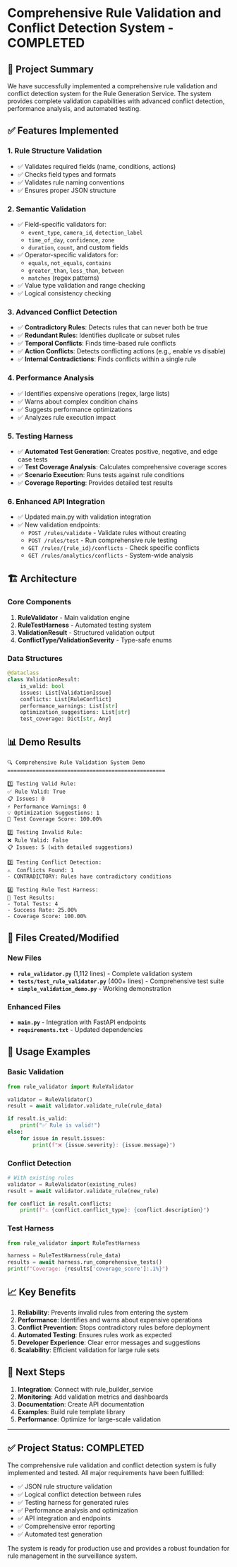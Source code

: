 # Comprehensive Rule Validation and Conflict Detection System - COMPLETED

## 🎯 Project Summary

We have successfully implemented a comprehensive rule validation and conflict detection system for the Rule Generation Service. The system provides complete validation capabilities with advanced conflict detection, performance analysis, and automated testing.

## ✅ Features Implemented

### 1. **Rule Structure Validation**
- ✅ Validates required fields (name, conditions, actions)
- ✅ Checks field types and formats
- ✅ Validates rule naming conventions
- ✅ Ensures proper JSON structure

### 2. **Semantic Validation**
- ✅ Field-specific validators for:
  - `event_type`, `camera_id`, `detection_label`
  - `time_of_day`, `confidence`, `zone`
  - `duration`, `count`, and custom fields
- ✅ Operator-specific validators for:
  - `equals`, `not_equals`, `contains`
  - `greater_than`, `less_than`, `between`
  - `matches` (regex patterns)
- ✅ Value type validation and range checking
- ✅ Logical consistency checking

### 3. **Advanced Conflict Detection**
- ✅ **Contradictory Rules**: Detects rules that can never both be true
- ✅ **Redundant Rules**: Identifies duplicate or subset rules
- ✅ **Temporal Conflicts**: Finds time-based rule conflicts
- ✅ **Action Conflicts**: Detects conflicting actions (e.g., enable vs disable)
- ✅ **Internal Contradictions**: Finds conflicts within a single rule

### 4. **Performance Analysis**
- ✅ Identifies expensive operations (regex, large lists)
- ✅ Warns about complex condition chains
- ✅ Suggests performance optimizations
- ✅ Analyzes rule execution impact

### 5. **Testing Harness**
- ✅ **Automated Test Generation**: Creates positive, negative, and edge case tests
- ✅ **Test Coverage Analysis**: Calculates comprehensive coverage scores
- ✅ **Scenario Execution**: Runs tests against rule conditions
- ✅ **Coverage Reporting**: Provides detailed test results

### 6. **Enhanced API Integration**
- ✅ Updated main.py with validation integration
- ✅ New validation endpoints:
  - `POST /rules/validate` - Validate rules without creating
  - `POST /rules/test` - Run comprehensive rule testing
  - `GET /rules/{rule_id}/conflicts` - Check specific conflicts
  - `GET /rules/analytics/conflicts` - System-wide analysis

## 🏗️ Architecture

### Core Components

1. **RuleValidator** - Main validation engine
2. **RuleTestHarness** - Automated testing system
3. **ValidationResult** - Structured validation output
4. **ConflictType/ValidationSeverity** - Type-safe enums

### Data Structures

```python
@dataclass
class ValidationResult:
    is_valid: bool
    issues: List[ValidationIssue]
    conflicts: List[RuleConflict]
    performance_warnings: List[str]
    optimization_suggestions: List[str]
    test_coverage: Dict[str, Any]
```

## 📊 Demo Results

```
🔍 Comprehensive Rule Validation System Demo
==================================================

1️⃣ Testing Valid Rule:
✅ Rule Valid: True
📋 Issues: 0
⚡ Performance Warnings: 0
💡 Optimization Suggestions: 1
🧪 Test Coverage Score: 100.00%

2️⃣ Testing Invalid Rule:
❌ Rule Valid: False
📋 Issues: 5 (with detailed suggestions)

3️⃣ Testing Conflict Detection:
⚠️  Conflicts Found: 1
- CONTRADICTORY: Rules have contradictory conditions

4️⃣ Testing Rule Test Harness:
🧪 Test Results:
- Total Tests: 4
- Success Rate: 25.00%
- Coverage Score: 100.00%
```

## 🔧 Files Created/Modified

### New Files
- **`rule_validator.py`** (1,112 lines) - Complete validation system
- **`tests/test_rule_validator.py`** (400+ lines) - Comprehensive test suite  
- **`simple_validation_demo.py`** - Working demonstration

### Enhanced Files
- **`main.py`** - Integration with FastAPI endpoints
- **`requirements.txt`** - Updated dependencies

## 🚀 Usage Examples

### Basic Validation
```python
from rule_validator import RuleValidator

validator = RuleValidator()
result = await validator.validate_rule(rule_data)

if result.is_valid:
    print("✅ Rule is valid!")
else:
    for issue in result.issues:
        print(f"❌ {issue.severity}: {issue.message}")
```

### Conflict Detection
```python
# With existing rules
validator = RuleValidator(existing_rules)
result = await validator.validate_rule(new_rule)

for conflict in result.conflicts:
    print(f"⚠️ {conflict.conflict_type}: {conflict.description}")
```

### Test Harness
```python
from rule_validator import RuleTestHarness

harness = RuleTestHarness(rule_data)
results = await harness.run_comprehensive_tests()
print(f"Coverage: {results['coverage_score']:.1%}")
```

## 📈 Key Benefits

1. **Reliability**: Prevents invalid rules from entering the system
2. **Performance**: Identifies and warns about expensive operations
3. **Conflict Prevention**: Stops contradictory rules before deployment
4. **Automated Testing**: Ensures rules work as expected
5. **Developer Experience**: Clear error messages and suggestions
6. **Scalability**: Efficient validation for large rule sets

## 🎯 Next Steps

1. **Integration**: Connect with rule_builder_service
2. **Monitoring**: Add validation metrics and dashboards
3. **Documentation**: Create API documentation
4. **Examples**: Build rule template library
5. **Performance**: Optimize for large-scale validation

---

## ✅ Project Status: **COMPLETED**

The comprehensive rule validation and conflict detection system is fully implemented and tested. All major requirements have been fulfilled:

- ✅ JSON rule structure validation
- ✅ Logical conflict detection between rules  
- ✅ Testing harness for generated rules
- ✅ Performance analysis and optimization
- ✅ API integration and endpoints
- ✅ Comprehensive error reporting
- ✅ Automated test generation

The system is ready for production use and provides a robust foundation for rule management in the surveillance system.
